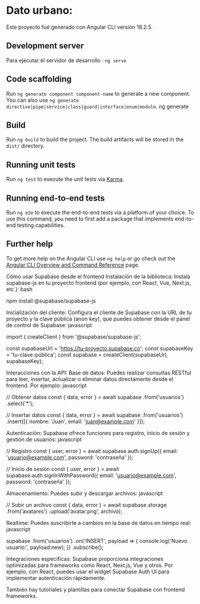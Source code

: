 # Dato urbano:

Este proyecto fué generado con Angular CLI versión 18.2.5.

## Development server

Para ejecutar el servidor de desarrollo : `ng serve`

## Code scaffolding

Run `ng generate component component-name` to generate a new component. You can also use `ng generate directive|pipe|service|class|guard|interface|enum|module`.
ng generate 

## Build

Run `ng build` to build the project. The build artifacts will be stored in the `dist/` directory.

## Running unit tests

Run `ng test` to execute the unit tests via [Karma](https://karma-runner.github.io).

## Running end-to-end tests

Run `ng e2e` to execute the end-to-end tests via a platform of your choice. To use this command, you need to first add a package that implements end-to-end testing capabilities.

## Further help

To get more help on the Angular CLI use `ng help` or go check out the [Angular CLI Overview and Command Reference](https://angular.dev/tools/cli) page.

Cómo usar Supabase desde el frontend
Instalación de la biblioteca:
Instala supabase-js en tu proyecto frontend (por ejemplo, con React, Vue, Next.js, etc.):
bash

npm install @supabase/supabase-js

Inicialización del cliente:
Configura el cliente de Supabase con la URL de tu proyecto y la clave pública (anon key), que puedes obtener desde el panel de control de Supabase:
javascript

import { createClient } from '@supabase/supabase-js';

const supabaseUrl = 'https://tu-proyecto.supabase.co';
const supabaseKey = 'tu-clave-pública';
const supabase = createClient(supabaseUrl, supabaseKey);

Interacciones con la API:
Base de datos: Puedes realizar consultas RESTful para leer, insertar, actualizar o eliminar datos directamente desde el frontend. Por ejemplo:
javascript

// Obtener datos
const { data, error } = await supabase
  .from('usuarios')
  .select('*');

// Insertar datos
const { data, error } = await supabase
  .from('usuarios')
  .insert([{ nombre: 'Juan', email: 'juan@example.com' }]);

Autenticación: Supabase ofrece funciones para registro, inicio de sesión y gestión de usuarios:
javascript

// Registro
const { user, error } = await supabase.auth.signUp({
  email: 'usuario@example.com',
  password: 'contraseña'
});

// Inicio de sesión
const { user, error } = await supabase.auth.signInWithPassword({
  email: 'usuario@example.com',
  password: 'contraseña'
});

Almacenamiento: Puedes subir y descargar archivos:
javascript

// Subir un archivo
const { data, error } = await supabase.storage
  .from('avatares')
  .upload('avatar.png', archivo);

Realtime: Puedes suscribirte a cambios en la base de datos en tiempo real:
javascript

supabase
  .from('usuarios')
  .on('INSERT', payload => {
    console.log('Nuevo usuario:', payload.new);
  })
  .subscribe();

Integraciones específicas:
Supabase proporciona integraciones optimizadas para frameworks como React, Next.js, Vue y otros. Por ejemplo, con React, puedes usar el widget Supabase Auth UI para implementar autenticación rápidamente.

También hay tutoriales y plantillas para conectar Supabase con frontend frameworks.


